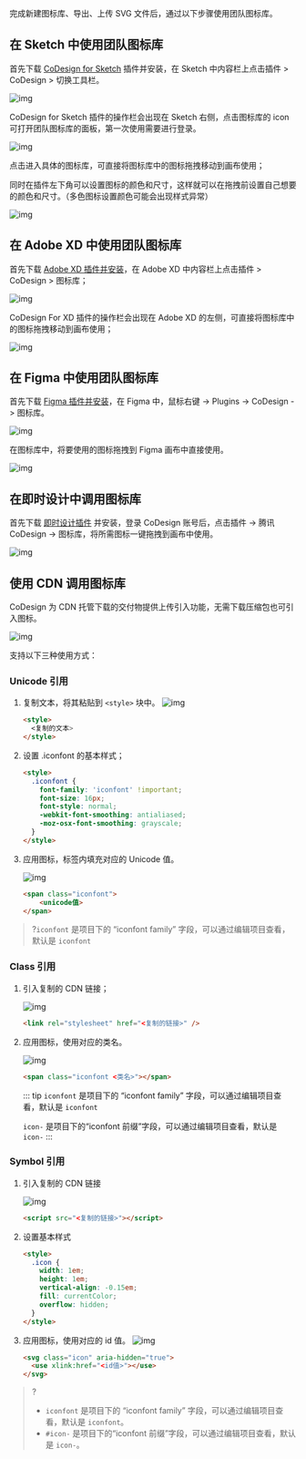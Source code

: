 完成新建图标库、导出、上传 SVG 文件后，通过以下步骤使用团队图标库。

## 在 Sketch 中使用团队图标库

首先下载 [CoDesign for Sketch](https://codesign.qq.com/download) 插件并安装，在 Sketch 中内容栏上点击插件 > CoDesign > 切换工具栏。

![img](https://cdn.codesign.qq.com/hcimages/202111/325aa645-942d-4a12-89ee-17eb00f13d8b.png)

CoDesign for Sketch 插件的操作栏会出现在 Sketch 右侧，点击图标库的 icon 可打开团队图标库的面板，第一次使用需要进行登录。

![img](https://cdn.codesign.qq.com/hcimages/202111/92dc09d9-f112-4abe-b952-85dd7b243dbc.png)

点击进入具体的图标库，可直接将图标库中的图标拖拽移动到画布使用；

同时在插件左下角可以设置图标的颜色和尺寸，这样就可以在拖拽前设置自己想要的颜色和尺寸。（多色图标设置颜色可能会出现样式异常）

![img](https://cdn.codesign.qq.com/hcimages/202111/a71af4ea-e88e-4722-a1de-5d22093c4973.png)

## 在 Adobe XD 中使用团队图标库

首先下载 [Adobe XD 插件并安装](https://codesign.qq.com/download)，在 Adobe XD 中内容栏上点击插件 > CoDesign > 图标库；

![img](https://cdn.codesign.qq.com/hcimages/202111/dc0f2488-3600-4761-8593-0f9be5c2462a.png)

CoDesign For XD 插件的操作栏会出现在 Adobe XD 的左侧，可直接将图标库中的图标拖拽移动到画布使用；

![img](https://cdn.codesign.qq.com/hcimages/202111/1248ed3f-0226-45cf-9c82-cf78e31fb420.gif)

## 在 Figma 中使用团队图标库

首先下载 [Figma 插件并安装](https://codesign.qq.com/download)，在 Figma 中，鼠标右键 -> Plugins -> CoDesign -> 图标库。

![img](https://cdn.codesign.qq.com/hcimages/20228/d6328fed-5639-4f81-bf4a-6bb9ab1e2e2b.png)

在图标库中，将要使用的图标拖拽到 Figma 画布中直接使用。

![img](https://cdn.codesign.qq.com/hcimages/20228/7077510f-1b08-4f10-8b76-06fcec27f446.png)

## 在即时设计中调用图标库

首先下载 [即时设计插件](https://js.design/pluginDetail?id=63048cfa36182777d585b81f&source=codesignjs&plan=mp) 并安装，登录 CoDesign 账号后，点击插件 -> 腾讯 CoDesign -> 图标库，将所需图标一键拖拽到画布中使用。

![img](https://cdn.codesign.qq.com/hcimages/20229/1febcc95-7ccc-471c-b302-0033722b1496.png)

## 使用 CDN 调用图标库

CoDesign 为 CDN 托管下载的交付物提供上传引入功能，无需下载压缩包也可引入图标。

![img](https://cdn.codesign.qq.com/hcimages/202111/80e093f9-1a4c-42aa-a5ee-29452f3e8310.jpg)

支持以下三种使用方式：

### Unicode 引用

1. 复制文本，将其粘贴到 `<style>` 块中。
   ![img](https://cdn.codesign.qq.com/hcimages/202111/8629911d-f984-4004-8bc8-a97bc4519396.jpg)

   ```html
   <style>
     <复制的文本>
   </style>
   ```

2. 设置 .iconfont 的基本样式；

   ```html
   <style>
     .iconfont {
       font-family: 'iconfont' !important;
       font-size: 16px;
       font-style: normal;
       -webkit-font-smoothing: antialiased;
       -moz-osx-font-smoothing: grayscale;
     }
   </style>
   ```

3. 应用图标，标签内填充对应的 Unicode 值。

   ![img](https://cdn.codesign.qq.com/hcimages/202111/5c34fbc0-2ab7-45cc-a7b7-d09a9b335ec7.jpg)

   ```html
   <span class="iconfont">
       <unicode值>
   </span>
   ```
>?`iconfont` 是项目下的 “iconfont family” 字段，可以通过编辑项目查看，默认是 `iconfont`


### Class 引用

1. 引入复制的 CDN 链接；

   ![img](https://cdn.codesign.qq.com/hcimages/202111/6b44c8ea-2072-4c65-8d55-c5f486890c95.jpg)

   ```html
   <link rel="stylesheet" href="<复制的链接>" />
   ```

2. 应用图标，使用对应的类名。

   ![img](https://cdn.codesign.qq.com/hcimages/202111/c26f5fc0-31e4-4a23-a701-dd1507351701.jpg)

   ```html
   <span class="iconfont <类名>"></span>
   ```

   ::: tip
   `iconfont` 是项目下的 “iconfont family” 字段，可以通过编辑项目查看，默认是 `iconfont`

   `icon-` 是项目下的“iconfont 前缀”字段，可以通过编辑项目查看，默认是 `icon-`
   :::

### Symbol 引用

1. 引入复制的 CDN 链接

   ![img](https://cdn.codesign.qq.com/hcimages/202111/6b44c8ea-2072-4c65-8d55-c5f486890c95.jpg)

   ```html
   <script src="<复制的链接>"></script>
   ```

2. 设置基本样式

   ```html
   <style>
     .icon {
       width: 1em;
       height: 1em;
       vertical-align: -0.15em;
       fill: currentColor;
       overflow: hidden;
     }
   </style>
   ```

3. 应用图标，使用对应的 id 值。
![img](https://cdn.codesign.qq.com/hcimages/202111/8e57212f-5936-4f34-9b0f-70e92bcf3526.jpg)

   ```html
   <svg class="icon" aria-hidden="true">
     <use xlink:href="<id值>"></use>
   </svg>
   ```

>?
>- `iconfont` 是项目下的 “iconfont family” 字段，可以通过编辑项目查看，默认是 `iconfont`。
>- `#icon-` 是项目下的“iconfont 前缀”字段，可以通过编辑项目查看，默认是 `icon-`。
